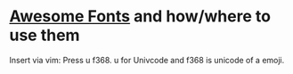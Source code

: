 # [Awesome Fonts](https://fontawesome.com/v4.7.0/icons/) and how/where to use them
Insert via vim: Press <c-v> u f368.
u for Univcode and f368 is unicode of a emoji.
